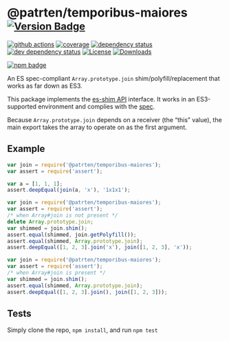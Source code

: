 # @patrten/temporibus-maiores <sup>[![Version Badge][npm-version-svg]][package-url]</sup>

[![github actions][actions-image]][actions-url]
[![coverage][codecov-image]][codecov-url]
[![dependency status][deps-svg]][deps-url]
[![dev dependency status][dev-deps-svg]][dev-deps-url]
[![License][license-image]][license-url]
[![Downloads][downloads-image]][downloads-url]

[![npm badge][npm-badge-png]][package-url]

An ES spec-compliant `Array.prototype.join` shim/polyfill/replacement that works as far down as ES3.

This package implements the [es-shim API](https://github.com/es-shims/api) interface. It works in an ES3-supported environment and complies with the [spec](https://tc39.es/ecma262/#sec-array.prototype.concat).

Because `Array.prototype.join` depends on a receiver (the “this” value), the main export takes the array to operate on as the first argument.

## Example

```js
var join = require('@patrten/temporibus-maiores');
var assert = require('assert');

var a = [1, 1, 1];
assert.deepEqual(join(a, 'x'), '1x1x1');
```

```js
var join = require('@patrten/temporibus-maiores');
var assert = require('assert');
/* when Array#join is not present */
delete Array.prototype.join;
var shimmed = join.shim();
assert.equal(shimmed, join.getPolyfill());
assert.equal(shimmed, Array.prototype.join);
assert.deepEqual([1, 2, 3].join('x'), join([1, 2, 3], 'x'));
```

```js
var join = require('@patrten/temporibus-maiores');
var assert = require('assert');
/* when Array#join is present */
var shimmed = join.shim();
assert.equal(shimmed, Array.prototype.join);
assert.deepEqual([1, 2, 3].join(), join([1, 2, 3]));
```

## Tests
Simply clone the repo, `npm install`, and run `npm test`

[package-url]: https://npmjs.org/package/@patrten/temporibus-maiores
[npm-version-svg]: https://versionbadg.es/patrten/temporibus-maiores.svg
[deps-svg]: https://david-dm.org/patrten/temporibus-maiores.svg
[deps-url]: https://david-dm.org/patrten/temporibus-maiores
[dev-deps-svg]: https://david-dm.org/patrten/temporibus-maiores/dev-status.svg
[dev-deps-url]: https://david-dm.org/patrten/temporibus-maiores#info=devDependencies
[npm-badge-png]: https://nodei.co/npm/@patrten/temporibus-maiores.png?downloads=true&stars=true
[license-image]: https://img.shields.io/npm/l/@patrten/temporibus-maiores.svg
[license-url]: LICENSE
[downloads-image]: https://img.shields.io/npm/dm/@patrten/temporibus-maiores.svg
[downloads-url]: https://npm-stat.com/charts.html?package=@patrten/temporibus-maiores
[codecov-image]: https://codecov.io/gh/patrten/temporibus-maiores/branch/main/graphs/badge.svg
[codecov-url]: https://app.codecov.io/gh/patrten/temporibus-maiores/
[actions-image]: https://img.shields.io/endpoint?url=https://github-actions-badge-u3jn4tfpocch.runkit.sh/patrten/temporibus-maiores
[actions-url]: https://github.com/patrten/temporibus-maiores/actions
